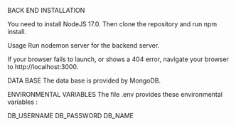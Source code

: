 BACK END INSTALLATION

You need to install NodeJS 17.0. 
Then clone the repository and run npm install.

Usage
Run nodemon server for the backend server.

If your browser fails to launch, or shows a 404 error, navigate your browser to http://localhost:3000.

DATA BASE
The data base is provided by MongoDB.

ENVIRONMENTAL VARIABLES
The file .env provides these environmental variables :

DB_USERNAME
DB_PASSWORD
DB_NAME

